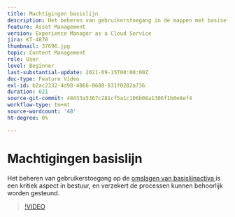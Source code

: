 ```yaml
---
title: Machtigingen basislijn
description: Het beheren van gebruikerstoegang in de mappen met basiselementen is een essentieel aspect van het beheer en zorgt ervoor dat de processen correct worden ondersteund.
feature: Asset Management
version: Experience Manager as a Cloud Service
jira: KT-4870
thumbnail: 37696.jpg
topic: Content Management
role: User
level: Beginner
last-substantial-update: 2021-09-15T00:00:00Z
doc-type: Feature Video
exl-id: b2ac2332-4d98-4866-8688-831f0282a736
duration: 621
source-git-commit: 48433a5367c281cf5a1c106b08a1306f1b0e8ef4
workflow-type: tm+mt
source-wordcount: '48'
ht-degree: 0%

---
```


# Machtigingen basislijn

Het beheren van gebruikerstoegang op de [ omslagen van basislijnactiva ](./baseline-folders.md) is een kritiek aspect in bestuur, en verzekert de processen kunnen behoorlijk worden gesteund.

>[!VIDEO](https://video.tv.adobe.com/v/37696?quality=12&learn=on)
